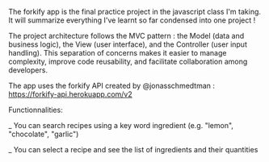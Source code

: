 The forkify app is the final practice project in the javascript class I'm taking.
It will summarize everything I've learnt so far condensed into one project !

The project architecture follows the MVC pattern : the Model (data and business logic), the View (user interface), and the Controller (user input handling). This separation of concerns makes it easier to manage complexity, improve code reusability, and facilitate collaboration among developers.

The app uses the forkify API created by @jonasschmedtman : https://forkify-api.herokuapp.com/v2

Functionnalities:

\_ You can search recipes using a key word ingredient (e.g. "lemon", "chocolate", "garlic")

\_ You can select a recipe and see the list of ingredients and their quantities
